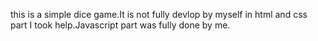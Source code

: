 this is a simple dice game.It is not fully devlop by myself in  html and  css part I took help.Javascript part was fully done by me.
